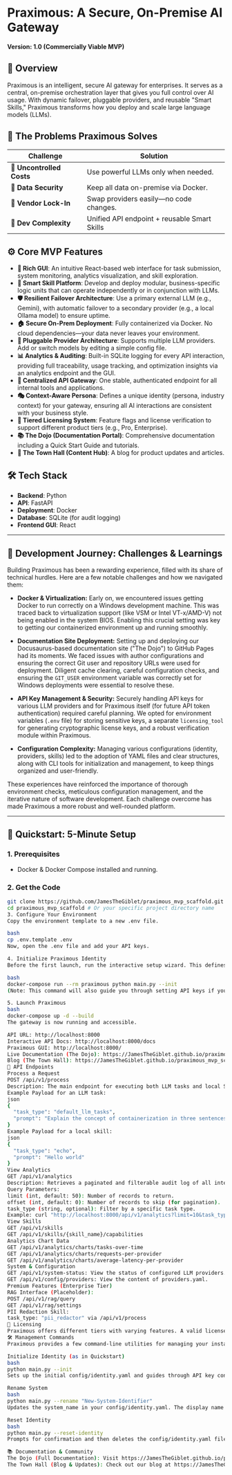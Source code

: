 # Praximous: A Secure, On-Premise AI Gateway

**Version: 1.0 (Commercially Viable MVP)**

## 🧠 Overview

Praximous is an intelligent, secure AI gateway for enterprises. It serves as a central, on-premise orchestration layer that gives you full control over AI usage. With dynamic failover, pluggable providers, and reusable "Smart Skills," Praximous transforms how you deploy and scale large language models (LLMs).

## 🚨 The Problems Praximous Solves

| Challenge              | Solution                                  |
| ---------------------- | ----------------------------------------- |
| 💸 **Uncontrolled Costs** | Use powerful LLMs only when needed.        |
| 🔐 **Data Security** | Keep all data on-premise via Docker.        |
| 🧱 **Vendor Lock-In** | Swap providers easily—no code changes.      |
| 🧩 **Dev Complexity** | Unified API endpoint + reusable Smart Skills|

## ⚙️ Core MVP Features

- **🎨 Rich GUI**: An intuitive React-based web interface for task submission, system monitoring, analytics visualization, and skill exploration.
- **🧠 Smart Skill Platform**: Develop and deploy modular, business-specific logic units that can operate independently or in conjunction with LLMs.
- **🛡️ Resilient Failover Architecture**: Use a primary external LLM (e.g., Gemini), with automatic failover to a secondary provider (e.g., a local Ollama model) to ensure uptime.
- **🏠 Secure On-Prem Deployment**: Fully containerized via Docker. No cloud dependencies—your data never leaves your environment.
- **🔌 Pluggable Provider Architecture**: Supports multiple LLM providers. Add or switch models by editing a simple config file.
- **📊 Analytics & Auditing**: Built-in SQLite logging for every API interaction, providing full traceability, usage tracking, and optimization insights via an analytics endpoint and the GUI.
- **🧵 Centralized API Gateway**: One stable, authenticated endpoint for all internal tools and applications.
- **🎭 Context-Aware Persona**: Defines a unique identity (persona, industry context) for your gateway, ensuring all AI interactions are consistent with your business style.
- **📜 Tiered Licensing System**: Feature flags and license verification to support different product tiers (e.g., Pro, Enterprise).
- **📚 The Dojo (Documentation Portal)**: Comprehensive documentation including a Quick Start Guide and tutorials.
- **📰 The Town Hall (Content Hub)**: A blog for product updates and articles.

## 🛠️ Tech Stack

- **Backend**: Python
- **API**: FastAPI
- **Deployment**: Docker
- **Database**: SQLite (for audit logging)
- **Frontend GUI**: React

---

## 🌱 Development Journey: Challenges & Learnings

Building Praximous has been a rewarding experience, filled with its share of technical hurdles. Here are a few notable challenges and how we navigated them:

*   **Docker & Virtualization:** Early on, we encountered issues getting Docker to run correctly on a Windows development machine. This was traced back to virtualization support (like VSM or Intel VT-x/AMD-V) not being enabled in the system BIOS. Enabling this crucial setting was key to getting our containerized environment up and running smoothly.

*   **Documentation Site Deployment:** Setting up and deploying our Docusaurus-based documentation site ("The Dojo") to GitHub Pages had its moments. We faced issues with author configurations and ensuring the correct Git user and repository URLs were used for deployment. Diligent cache clearing, careful configuration checks, and ensuring the `GIT_USER` environment variable was correctly set for Windows deployments were essential to resolve these.

*   **API Key Management & Security:** Securely handling API keys for various LLM providers and for Praximous itself (for future API token authentication) required careful planning. We opted for environment variables (`.env` file) for storing sensitive keys, a separate `licensing_tool` for generating cryptographic license keys, and a robust verification module within Praximous.

*   **Configuration Complexity:** Managing various configurations (identity, providers, skills) led to the adoption of YAML files and clear structures, along with CLI tools for initialization and management, to keep things organized and user-friendly.

These experiences have reinforced the importance of thorough environment checks, meticulous configuration management, and the iterative nature of software development. Each challenge overcome has made Praximous a more robust and well-rounded platform.

---

## 🚀 Quickstart: 5-Minute Setup

### 1. Prerequisites

- Docker & Docker Compose installed and running.

### 2. Get the Code

```bash
git clone https://github.com/JamesTheGiblet/praximous_mvp_scaffold.git # Or your specific project repository URL
cd praximous_mvp_scaffold # Or your specific project directory name
3. Configure Your Environment
Copy the environment template to a new .env file.

bash
cp .env.template .env
Now, open the .env file and add your API keys.

4. Initialize Praximous Identity
Before the first launch, run the interactive setup wizard. This defines your gateway’s unique identity and persona, creating the config/identity.yaml file.

bash
docker-compose run --rm praximous python main.py --init
(Note: This command will also guide you through setting API keys if you skipped the previous step).

5. Launch Praximous
bash
docker-compose up -d --build
The gateway is now running and accessible.

API URL: http://localhost:8000
Interactive API Docs: http://localhost:8000/docs
Praximous GUI: http://localhost:8000/
Live Documentation (The Dojo): https://JamesTheGiblet.github.io/praximous_mvp_scaffold/
Blog (The Town Hall): https://JamesTheGiblet.github.io/praximous_mvp_scaffold/blog/
📡 API Endpoints
Process a Request
POST /api/v1/process
Description: The main endpoint for executing both LLM tasks and local Smart Skills.
Example Payload for an LLM task:
json
{
  "task_type": "default_llm_tasks",
  "prompt": "Explain the concept of containerization in three sentences."
}
Example Payload for a local skill:
json
{
  "task_type": "echo",
  "prompt": "Hello world"
}
View Analytics
GET /api/v1/analytics
Description: Retrieves a paginated and filterable audit log of all interactions.
Query Parameters:
limit (int, default: 50): Number of records to return.
offset (int, default: 0): Number of records to skip (for pagination).
task_type (string, optional): Filter by a specific task type.
Example: curl "http://localhost:8000/api/v1/analytics?limit=10&task_type=echo"
View Skills
GET /api/v1/skills
GET /api/v1/skills/{skill_name}/capabilities
Analytics Chart Data
GET /api/v1/analytics/charts/tasks-over-time
GET /api/v1/analytics/charts/requests-per-provider
GET /api/v1/analytics/charts/average-latency-per-provider
System & Configuration
GET /api/v1/system-status: View the status of configured LLM providers.
GET /api/v1/config/providers: View the content of providers.yaml.
Premium Features (Enterprise Tier)
RAG Interface (Placeholder):
POST /api/v1/rag/query
GET /api/v1/rag/settings
PII Redaction Skill:
task_type: "pii_redactor" via /api/v1/process
📜 Licensing
Praximous offers different tiers with varying features. A valid license key (set via the PRAXIMOUS_LICENSE_KEY environment variable) is required to unlock Pro and Enterprise features. License keys are cryptographically signed and validated by the system. For more information, please see our documentation at https://JamesTheGiblet.github.io/praximous_mvp_scaffold/.
🛠️ Management Commands
Praximous provides a few command-line utilities for managing your instance, run via python main.py (or docker-compose run --rm praximous python main.py <command> if you prefer to use the Docker environment).

Initialize Identity (as in Quickstart)
bash
python main.py --init
Sets up the initial config/identity.yaml and guides through API key configuration.

Rename System
bash
python main.py --rename "New-System-Identifier"
Updates the system_name in your config/identity.yaml. The display name in logs will update on the next application restart.

Reset Identity
bash
python main.py --reset-identity
Prompts for confirmation and then deletes the config/identity.yaml file, allowing you to re-initialize from scratch. Use with caution.

📚 Documentation & Community
The Dojo (Full Documentation): Visit https://JamesTheGiblet.github.io/praximous_mvp_scaffold/ for comprehensive guides, API references, and tutorials.
The Town Hall (Blog & Updates): Check out our blog at https://JamesTheGiblet.github.io/praximous_mvp_scaffold/blog/ for the latest news, product updates, and articles.
